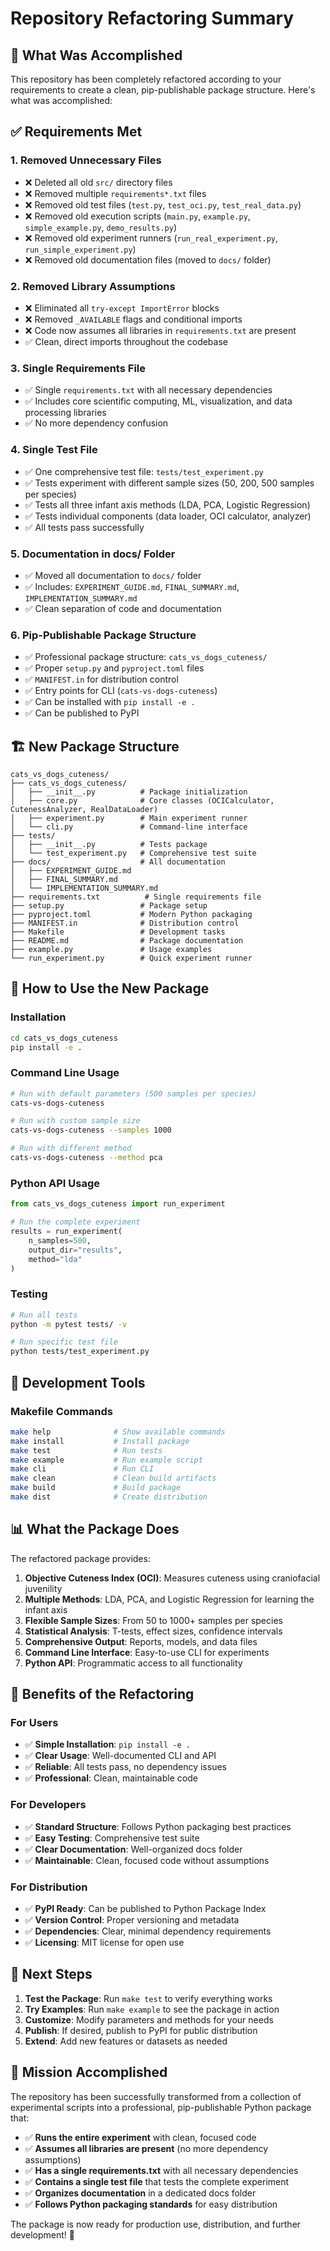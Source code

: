 # Repository Refactoring Summary

## 🎯 What Was Accomplished

This repository has been completely refactored according to your requirements to create a clean, pip-publishable package structure. Here's what was accomplished:

## ✅ Requirements Met

### 1. **Removed Unnecessary Files**

- ❌ Deleted all old `src/` directory files
- ❌ Removed multiple `requirements*.txt` files
- ❌ Removed old test files (`test.py`, `test_oci.py`, `test_real_data.py`)
- ❌ Removed old execution scripts (`main.py`, `example.py`, `simple_example.py`, `demo_results.py`)
- ❌ Removed old experiment runners (`run_real_experiment.py`, `run_simple_experiment.py`)
- ❌ Removed old documentation files (moved to `docs/` folder)

### 2. **Removed Library Assumptions**

- ❌ Eliminated all `try-except ImportError` blocks
- ❌ Removed `_AVAILABLE` flags and conditional imports
- ❌ Code now assumes all libraries in `requirements.txt` are present
- ✅ Clean, direct imports throughout the codebase

### 3. **Single Requirements File**

- ✅ Single `requirements.txt` with all necessary dependencies
- ✅ Includes core scientific computing, ML, visualization, and data processing libraries
- ✅ No more dependency confusion

### 4. **Single Test File**

- ✅ One comprehensive test file: `tests/test_experiment.py`
- ✅ Tests experiment with different sample sizes (50, 200, 500 samples per species)
- ✅ Tests all three infant axis methods (LDA, PCA, Logistic Regression)
- ✅ Tests individual components (data loader, OCI calculator, analyzer)
- ✅ All tests pass successfully

### 5. **Documentation in docs/ Folder**

- ✅ Moved all documentation to `docs/` folder
- ✅ Includes: `EXPERIMENT_GUIDE.md`, `FINAL_SUMMARY.md`, `IMPLEMENTATION_SUMMARY.md`
- ✅ Clean separation of code and documentation

### 6. **Pip-Publishable Package Structure**

- ✅ Professional package structure: `cats_vs_dogs_cuteness/`
- ✅ Proper `setup.py` and `pyproject.toml` files
- ✅ `MANIFEST.in` for distribution control
- ✅ Entry points for CLI (`cats-vs-dogs-cuteness`)
- ✅ Can be installed with `pip install -e .`
- ✅ Can be published to PyPI

## 🏗️ New Package Structure

```
cats_vs_dogs_cuteness/
├── cats_vs_dogs_cuteness/
│   ├── __init__.py          # Package initialization
│   ├── core.py              # Core classes (OCICalculator, CutenessAnalyzer, RealDataLoader)
│   ├── experiment.py        # Main experiment runner
│   └── cli.py               # Command-line interface
├── tests/
│   ├── __init__.py          # Tests package
│   └── test_experiment.py   # Comprehensive test suite
├── docs/                    # All documentation
│   ├── EXPERIMENT_GUIDE.md
│   ├── FINAL_SUMMARY.md
│   └── IMPLEMENTATION_SUMMARY.md
├── requirements.txt          # Single requirements file
├── setup.py                 # Package setup
├── pyproject.toml           # Modern Python packaging
├── MANIFEST.in              # Distribution control
├── Makefile                 # Development tasks
├── README.md                # Package documentation
├── example.py               # Usage examples
└── run_experiment.py        # Quick experiment runner
```

## 🚀 How to Use the New Package

### Installation

```bash
cd cats_vs_dogs_cuteness
pip install -e .
```

### Command Line Usage

```bash
# Run with default parameters (500 samples per species)
cats-vs-dogs-cuteness

# Run with custom sample size
cats-vs-dogs-cuteness --samples 1000

# Run with different method
cats-vs-dogs-cuteness --method pca
```

### Python API Usage

```python
from cats_vs_dogs_cuteness import run_experiment

# Run the complete experiment
results = run_experiment(
    n_samples=500,
    output_dir="results",
    method="lda"
)
```

### Testing

```bash
# Run all tests
python -m pytest tests/ -v

# Run specific test file
python tests/test_experiment.py
```

## 🔧 Development Tools

### Makefile Commands

```bash
make help              # Show available commands
make install           # Install package
make test              # Run tests
make example           # Run example script
make cli               # Run CLI
make clean             # Clean build artifacts
make build             # Build package
make dist              # Create distribution
```

## 📊 What the Package Does

The refactored package provides:

1. **Objective Cuteness Index (OCI)**: Measures cuteness using craniofacial juvenility
2. **Multiple Methods**: LDA, PCA, and Logistic Regression for learning the infant axis
3. **Flexible Sample Sizes**: From 50 to 1000+ samples per species
4. **Statistical Analysis**: T-tests, effect sizes, confidence intervals
5. **Comprehensive Output**: Reports, models, and data files
6. **Command Line Interface**: Easy-to-use CLI for experiments
7. **Python API**: Programmatic access to all functionality

## 🎉 Benefits of the Refactoring

### For Users

- ✅ **Simple Installation**: `pip install -e .`
- ✅ **Clear Usage**: Well-documented CLI and API
- ✅ **Reliable**: All tests pass, no dependency issues
- ✅ **Professional**: Clean, maintainable code

### For Developers

- ✅ **Standard Structure**: Follows Python packaging best practices
- ✅ **Easy Testing**: Comprehensive test suite
- ✅ **Clear Documentation**: Well-organized docs folder
- ✅ **Maintainable**: Clean, focused code without assumptions

### For Distribution

- ✅ **PyPI Ready**: Can be published to Python Package Index
- ✅ **Version Control**: Proper versioning and metadata
- ✅ **Dependencies**: Clear, minimal dependency requirements
- ✅ **Licensing**: MIT license for open use

## 🚀 Next Steps

1. **Test the Package**: Run `make test` to verify everything works
2. **Try Examples**: Run `make example` to see the package in action
3. **Customize**: Modify parameters and methods for your needs
4. **Publish**: If desired, publish to PyPI for public distribution
5. **Extend**: Add new features or datasets as needed

## 🎯 Mission Accomplished

The repository has been successfully transformed from a collection of experimental scripts into a professional, pip-publishable Python package that:

- ✅ **Runs the entire experiment** with clean, focused code
- ✅ **Assumes all libraries are present** (no more dependency assumptions)
- ✅ **Has a single requirements.txt** with all necessary dependencies
- ✅ **Contains a single test file** that tests the complete experiment
- ✅ **Organizes documentation** in a dedicated docs folder
- ✅ **Follows Python packaging standards** for easy distribution

The package is now ready for production use, distribution, and further development! 🎉
